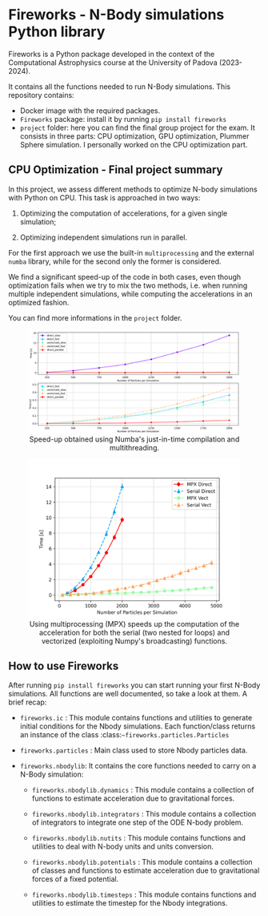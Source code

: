 # Fireworks - N-Body simulations Python library

Fireworks is a Python package developed in the context of the Computational Astrophysics course at the University of Padova (2023-2024). 

It contains all the functions needed to run N-Body simulations. This repository contains:

* Docker image with the required packages.
* `Fireworks` package: install it by running `pip install fireworks`
* `project` folder: here you can find the final group project for the exam. It consists in three parts: CPU optimization, GPU optimization, Plummer Sphere simulation. I personally worked on the CPU optimization part.

## CPU Optimization - Final project summary

In this project, we assess different methods to optimize N-body simulations with Python on CPU.
This task is approached in two ways: 
1.  Optimizing the computation of accelerations, for a given single simulation;

2. Optimizing independent simulations run in parallel.

For the first approach we use the built-in `multiprocessing` and the external `numba` library, while for the second only the former is considered. 

We find a significant speed-up of the code in both cases, even though optimization fails when we try to mix the two methods, i.e. when running multiple independent simulations, while computing the accelerations in an optimized fashion.

You can find more informations in the `project` folder.

<center>
    <figure>
        <img src="project/attachments_report_cpu_optimization/plots/numba_cut2.png" alt="Comparison Image">
        <figcaption>Speed-up obtained using Numba's just-in-time compilation and multithreading.</figcaption>
    </figure>
</center>


<center>
    <figure>
        <img src="project/attachments_report_cpu_optimization/plots/comparison_single_evo_parallel_compute.png" alt="Comparison Image">
        <figcaption>Using multiprocessing (MPX) speeds up the computation of the acceleration for both the serial (two nested for loops) and vectorized (exploiting Numpy's broadcasting) functions.</figcaption>
    </figure>
</center>



## How to use Fireworks

After running `pip install fireworks` you can start running your first N-Body simulations. All functions are well documented, so take a look at them. A brief recap:

* `fireworks.ic` : This module contains functions and utilities to generate initial conditions for the Nbody simulations. Each function/class returns an instance of the class :class:`~fireworks.particles.Particles`

* `fireworks.particles` : Main class used to store Nbody particles data.

* `fireworks.nbodylib`: It contains the core functions needed to carry on a N-Body simulation:

    * `fireworks.nbodylib.dynamics` : This module contains a collection of functions to estimate acceleration due to gravitational forces.

    * `fireworks.nbodylib.integrators` : This module contains a collection of integrators to integrate one step of the ODE N-body problem.
    
    * `fireworks.nbodylib.nutits` : This module contains functions and utilities to deal with N-body units and units conversion.

    * `fireworks.nbodylib.potentials` : This module contains a collection of classes and functions to estimate acceleration due to gravitational  forces of a fixed potential.

    * `fireworks.nbodylib.timesteps` : This module contains functions and utilities to estimate the timestep for the Nbody integrations.


